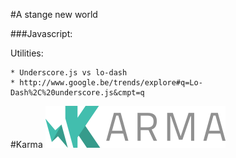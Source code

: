 #A stange new world


###Javascript:

Utilities:


	* Underscore.js vs lo-dash
	* http://www.google.be/trends/explore#q=Lo-Dash%2C%20underscore.js&cmpt=q

#Karma
![Karma](./karma.png)
